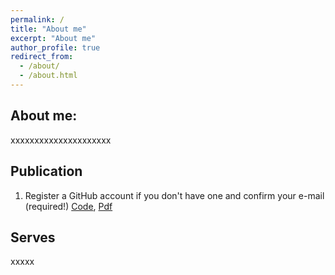 ```yaml
---
permalink: /
title: "About me"
excerpt: "About me"
author_profile: true
redirect_from: 
  - /about/
  - /about.html
---
```



About me:
------


xxxxxxxxxxxxxxxxxxxxx

Publication
------
1. Register a GitHub account if you don't have one and confirm your e-mail (required!) [Code](https://github.com/academicpages/academicpages.github.io), [Pdf](https://github.com/academicpages/academicpages.github.io)


Serves
------
xxxxx

